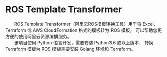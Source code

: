 # ROS Template Transformer
&emsp;&emsp;ROS Template Transformer（阿里云ROS模板转换工具）用于将 Excel、Terraform 或 AWS CloudFormation 
格式的模板转为 ROS 模板，
可以帮助您更方便的使用阿里云资源编排服务。
<br>
&emsp;&emsp;该项目使用 Python 语言开发，需要安装 Python3.6 或以上版本，
转换 Terraform 模板为 ROS 模板需要安装 Golang 环境和 Terraform。
